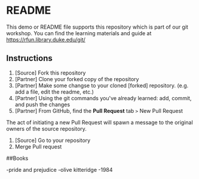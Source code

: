 # README

This demo or README file supports this repository which is part of our git workshop.  You can find the learning materials and guide at https://rfun.library.duke.edu/git/

## Instructions

1. [Source] Fork this repository
1. [Partner] Clone your forked copy of the repository
1. [Partner] Make some changse to your cloned [forked] repository.  (e.g. add a file, edit the readme, etc.)
1. [Partner] Using the git commands you've already learned:  add, commit, and push the changes
1. [Partner] From GitHub, find the **Pull Request** tab `>`  New Pull Request

The act of initiating a new Pull Request will spawn a message to the original owners of the source repository.  

1. [Source] Go to your repository
1. Merge Pull request


##Books

-pride and prejudice
-olive kitteridge
-1984












